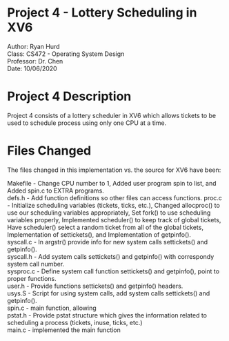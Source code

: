 # Project 4 - Lottery Scheduling in XV6
Author: Ryan Hurd  
Class: CS472 - Operating System Design  
Professor: Dr. Chen  
Date: 10/06/2020  


# Project 4 Description
Project 4 consists of a lottery scheduler in XV6  which allows tickets to be used to schedule process using only one CPU at a time.

# Files Changed
The files changed in this implementation vs. the source for XV6 have been:

Makefile - Change CPU number to 1, 
	Added user program spin to list, and
	Added spin.c to EXTRA programs.  
defs.h - Add function definitions so other files can access functions.
proc.c - Initialize scheduling variables (tickets, ticks, etc.),
	Changed allocproc() to use our scheduling variables appropriately,
	Set fork() to use scheduling variables properly,
	Implemented scheduler() to keep track of global tickets,
	Have scheduler() select a random ticket from all of the global tickets,
	Implementation of settickets(), and 
	Implementation of getpinfo().  
syscall.c - In argstr() provide info for new system calls settickets() and getpinfo().  
syscall.h - Add system calls settickets() and getpinfo() with correspondy system call number.  
sysproc.c - Define system call function settickets() and getpinfo(), point to proper functions.  
user.h - Provide functions settickets() and getpinfo() headers.  
usys.S - Script for using system calls, add system calls settickets() and getpinfo().  
spin.c - main function, allowing  
pstat.h - Provide pstat structure which gives the information related to scheduling a process 
	(tickets, inuse, ticks, etc.)  
main.c - implemented the main function  
